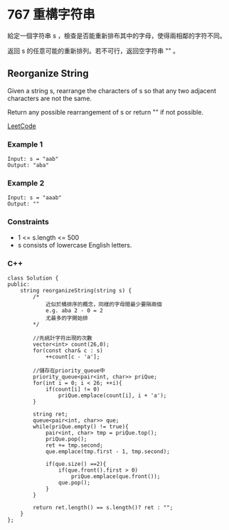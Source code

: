# 767  重構字符串

給定一個字符串 s ，檢查是否能重新排布其中的字母，使得兩相鄰的字符不同。

返回 s 的任意可能的重新排列。若不可行，返回空字符串 "" 。

##  Reorganize String

Given a string s, rearrange the characters of s so that any two adjacent characters are not the same.

Return any possible rearrangement of s or return "" if not possible.


[LeetCode](https://leetcode.cn/problems/reorganize-string/)


### Example 1

```
Input: s = "aab"
Output: "aba"
```

### Example 2

```
Input: s = "aaab"
Output: ""
```


### Constraints

* 1 <= s.length <= 500
* s consists of lowercase English letters.


### C++ 
```
class Solution {
public:
    string reorganizeString(string s) {
        /* 
            近似於桶排序的概念，同樣的字母間最少要隔兩個
            e.g. aba 2 - 0 = 2
            尤最多的字開始排
        */

        //先統計字符出現的次數
        vector<int> count(26,0);
        for(const char& c : s)
            ++count[c - 'a'];

        //儲存在priority_queue中
        priority_queue<pair<int, char>> priQue;
        for(int i = 0; i < 26; ++i){
            if(count[i] != 0)
                priQue.emplace(count[i], i + 'a');
        }

        string ret;
        queue<pair<int, char>> que;
        while(priQue.empty() != true){
            pair<int, char> tmp = priQue.top();
            priQue.pop();
            ret += tmp.second;
            que.emplace(tmp.first - 1, tmp.second);

            if(que.size() ==2){
                if(que.front().first > 0)
                    priQue.emplace(que.front());
                que.pop();
            }
        }

        return ret.length() == s.length()? ret : "";
    }
};
```
